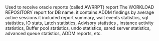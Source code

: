 Used to receive oracle reports (called AWRRPT) report
The WORKLOAD REPOSITORY report for DB name.
it contains ADDM findings by average active sessions.it included 
report summary, wait events statistics, sql statistics, IO stats,
Latch statistics, Advisory statistics , instance activity statistics,
Buffer pool statistics, undo statistics, sared server statistics, advanced queue statistics, ADDM reports, etc.
